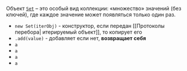 Объект [`Set`](https://developer.mozilla.org/en-US/docs/Web/JavaScript/Reference/Global_Objects/Set) – это особый вид коллекции: «множество» значений (без ключей), где каждое значение может появляться только один раз.

- `new Set(iterObj)` - конструктор, если передан [[Протоколы перебора| итерируемый объект]], то копирует его
- `.add(value)` - добавляет если нет, **возвращает себя** 
- `a`
- `a`
- `a`
- `a`
